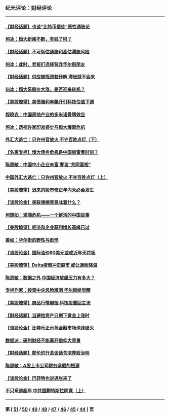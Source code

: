 ### 纪元评论：财经评论
---
#### [【财经话题】也谈“比特币信徒”恶性通胀论](../../pages/nsc1026/n13331972.md) 
#### [何冰：恒大新闻不断，有钱了吗？](../../pages/nsc1026/n13325002.md) 
#### [【财经话题】不可低估通胀和高估滞胀风险](../../pages/nsc1026/n13300505.md) 
#### [何冰：此时，老板们选择背弃华尔街朋友](../../pages/nsc1026/n13295291.md) 
#### [【财经话题】供应链瓶颈若纾解 滞胀就不会来](../../pages/nsc1026/n13286759.md) 
#### [何冰：恒大系股价大涨，是否迎来转机？](../../pages/nsc1026/n13276822.md) 
#### [【美股瞭望】美债殖利率飙升引科技估值下调](../../pages/nsc1026/n13267775.md) 
#### [程晓农：中国房地产业的多米诺骨牌效应](../../pages/nsc1026/n13259673.md) 
#### [何冰：透视许家印发迹史与恒大爆雷危机](../../pages/nsc1026/n13253937.md) 
#### [外汇大逃亡：只许州官放火 不许百姓点灯（下）](../../pages/nsc1026/n13245748.md) 
#### [【名家专栏】恒大债务危机是中国版雷曼时刻？](../../pages/nsc1026/n13242613.md) 
#### [陈思敏：中国中小企业未富 奢谈“共同富裕”](../../pages/nsc1026/n13241213.md) 
#### [中国外汇大逃亡：只许州官放火 不许百姓点灯（上）](../../pages/nsc1026/n13228773.md) 
#### [【美股瞭望】迟来的股市修正年内未必会发生](../../pages/nsc1026/n13223100.md) 
#### [【谈股论金】美联储缩表意味着什么？](../../pages/nsc1026/n13174610.md) 
#### [何珊如：滴滴危机——一个鲜活的中国故事](../../pages/nsc1026/n13151962.md) 
#### [【美股瞭望】经济和企业获利增长高峰已过](../../pages/nsc1026/n13134466.md) 
#### [善如：华尔街的野性与彪悍](../../pages/nsc1026/n13112664.md) 
#### [【谈股论金】国际油价80美元或成近年天花板](../../pages/nsc1026/n13108524.md) 
#### [【美股瞭望】Delta疫情冲击股市 或让通胀降温](../../pages/nsc1026/n13100297.md) 
#### [陈思敏：数据之外 中国经济放缓压力有多大？](../../pages/nsc1026/n13085576.md) 
#### [专栏作家：投资中企风险难测 华尔街终觉醒](../../pages/nsc1026/n13079366.md) 
#### [【美股瞭望】商品行情崩挫 科技股重回主流](../../pages/nsc1026/n13029798.md) 
#### [【财经话题】当避险资产只剩下黄金上涨时](../../pages/nsc1026/n12975626.md) 
#### [【谈股论金】比特币正示范金融市场泡沫破灭](../../pages/nsc1026/n12961769.md) 
#### [数据派：研判财经不能离开信仰大背景](../../pages/nsc1026/n12932684.md) 
#### [【财经话题】耶伦的升息谈话含浓厚政治味](../../pages/nsc1026/n12927299.md) 
#### [陈思敏：A股上市公司财务造假的根源](../../pages/nsc1026/n11229323.md) 
#### [【谈股论金】巴菲特也说通胀来了](../../pages/nsc1026/n12922463.md) 
#### [不只弯道超车 中共围剿特斯拉阴谋（上）](../../pages/nsc1026/n12919595.md) 

---
#### 第 [ [51](./51.md) / [50](./50.md) / [49](./49.md) / [48](./48.md) / [47](./47.md) / [46](./46.md) / [45](./45.md) / [44](./44.md) ] 页
